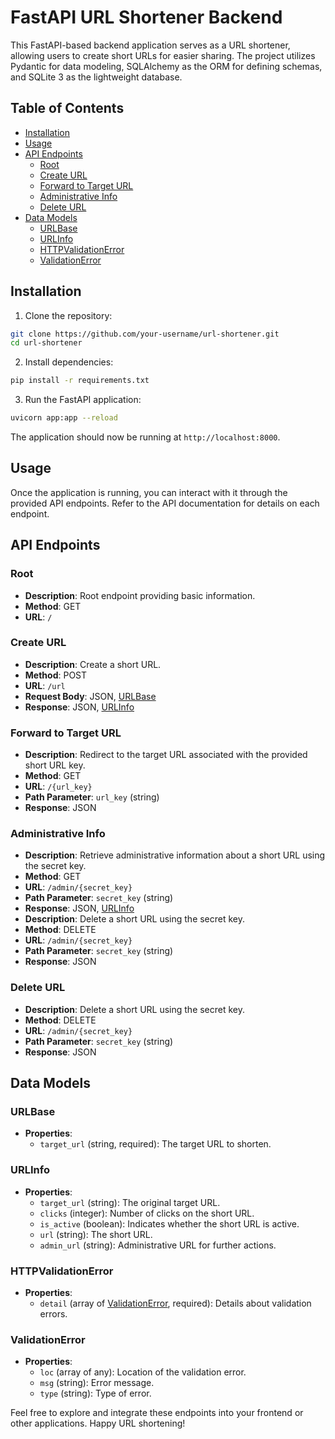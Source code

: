 # FastAPI URL Shortener Backend

This FastAPI-based backend application serves as a URL shortener, allowing users to create short URLs for easier sharing. The project utilizes Pydantic for data modeling, SQLAlchemy as the ORM for defining schemas, and SQLite 3 as the lightweight database.

## Table of Contents

-   [Installation](#installation)
-   [Usage](#usage)
-   [API Endpoints](#api-endpoints)
    -   [Root](#root)
    -   [Create URL](#create-url)
    -   [Forward to Target URL](#forward-to-target-url)
    -   [Administrative Info](#administrative-info)
    -   [Delete URL](#delete-url)
-   [Data Models](#data-models)
    -   [URLBase](#urlbase)
    -   [URLInfo](#urlinfo)
    -   [HTTPValidationError](#httpvalidationerror)
    -   [ValidationError](#validationerror)

## Installation

1.  Clone the repository:
    
```bash
git clone https://github.com/your-username/url-shortener.git
cd url-shortener
```
    
2.  Install dependencies:
    
```bash 
pip install -r requirements.txt
```
    
3.  Run the FastAPI application:
    
```bash 
uvicorn app:app --reload
```
The application should now be running at `http://localhost:8000`.

## Usage

Once the application is running, you can interact with it through the provided API endpoints. Refer to the API documentation for details on each endpoint.

## API Endpoints

### Root

-   **Description**: Root endpoint providing basic information.
-   **Method**: GET
-   **URL**: `/`

### Create URL

-   **Description**: Create a short URL.
-   **Method**: POST
-   **URL**: `/url`
-   **Request Body**: JSON, [URLBase](#urlbase)
-   **Response**: JSON, [URLInfo](#urlinfo)

### Forward to Target URL

-   **Description**: Redirect to the target URL associated with the provided short URL key.
-   **Method**: GET
-   **URL**: `/{url_key}`
-   **Path Parameter**: `url_key` (string)
-   **Response**: JSON

### Administrative Info

-   **Description**: Retrieve administrative information about a short URL using the secret key.    
-   **Method**: GET    
-   **URL**: `/admin/{secret_key}`    
-   **Path Parameter**: `secret_key` (string)    
-   **Response**: JSON, [URLInfo](#urlinfo)    
-   **Description**: Delete a short URL using the secret key.    
-   **Method**: DELETE    
-   **URL**: `/admin/{secret_key}`
-   **Path Parameter**: `secret_key` (string)
-   **Response**: JSON

### Delete URL

-   **Description**: Delete a short URL using the secret key.
-   **Method**: DELETE
-   **URL**: `/admin/{secret_key}`
-   **Path Parameter**: `secret_key` (string)
-   **Response**: JSON


## Data Models

### URLBase

-   **Properties**:
    -   `target_url` (string, required): The target URL to shorten.

### URLInfo

-   **Properties**:
    -   `target_url` (string): The original target URL.
    -   `clicks` (integer): Number of clicks on the short URL.
    -   `is_active` (boolean): Indicates whether the short URL is active.
    -   `url` (string): The short URL.
    -   `admin_url` (string): Administrative URL for further actions.

### HTTPValidationError

-   **Properties**:
    -   `detail` (array of [ValidationError](#validationerror), required): Details about validation errors.

### ValidationError

-   **Properties**:
    -   `loc` (array of any): Location of the validation error.
    -   `msg` (string): Error message.
    -   `type` (string): Type of error.

Feel free to explore and integrate these endpoints into your frontend or other applications. Happy URL shortening!